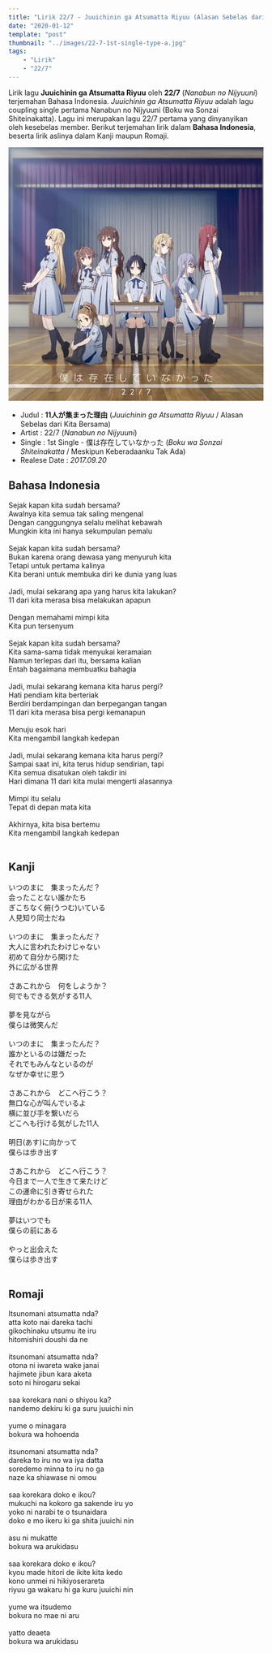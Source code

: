 ```yaml
---
title: "Lirik 22/7 - Juuichinin ga Atsumatta Riyuu (Alasan Sebelas dari Kita Bersama)"
date: "2020-01-12"
template: "post"
thumbnail: "../images/22-7-1st-single-type-a.jpg"
tags:
    - "Lirik"
    - "22/7"
---
```


Lirik lagu **Juuichinin ga Atsumatta Riyuu** oleh **22/7** (*Nanabun no Nijyuuni*) terjemahan Bahasa Indonesia. *Juuichinin ga Atsumatta Riyuu* adalah lagu coupling single pertama Nanabun no Nijyuuni (Boku wa Sonzai Shiteinakatta). Lagu ini merupakan lagu 22/7 pertama yang dinyanyikan oleh kesebelas member. Berikut terjemahan lirik dalam **Bahasa Indonesia**, beserta lirik aslinya dalam Kanji maupun Romaji.

<div className="cdcover">
	<img src="../images/22-7-1st-single-type-a.jpg" alt="22/7 1st Single Limited Edition Type A"/>
</div>

- Judul : **11人が集まった理由** (*Juuichinin ga Atsumatta Riyuu* / Alasan Sebelas dari Kita Bersama)
- Artist : 22/7 (*Nanabun no Nijyuuni*)
- Single : 1st Single - 僕は存在していなかった (*Boku wa Sonzai Shiteinakatta* / Meskipun Keberadaanku Tak Ada)
- Realese Date : *2017.09.20*

## Bahasa Indonesia
Sejak kapan kita sudah bersama?<br/>
Awalnya kita semua tak saling mengenal<br/>
Dengan canggungnya selalu melihat kebawah<br/>
Mungkin kita ini hanya sekumpulan pemalu<br/>
<br/>
Sejak kapan kita sudah bersama?<br/>
Bukan karena orang dewasa yang menyuruh kita<br/>
Tetapi untuk pertama kalinya<br/>
Kita berani untuk membuka diri ke dunia yang luas<br/>
<br/>
Jadi, mulai sekarang apa yang harus kita lakukan?<br/>
11 dari kita merasa bisa melakukan apapun<br/>
<br/>
Dengan memahami mimpi kita<br/>
Kita pun tersenyum<br/>
<br/>
Sejak kapan kita sudah bersama?<br/>
Kita sama-sama tidak menyukai keramaian<br/>
Namun terlepas dari itu, bersama kalian<br/>
Entah bagaimana membuatku bahagia<br/>
<br/>
Jadi, mulai sekarang kemana kita harus pergi?<br/>
Hati pendiam kita berteriak<br/>
Berdiri berdampingan dan berpegangan tangan<br/>
11 dari kita merasa bisa pergi kemanapun<br/>
<br/>
Menuju esok hari<br/>
Kita mengambil langkah kedepan<br/>
<br/>
Jadi, mulai sekarang kemana kita harus pergi?<br/>
Sampai saat ini, kita terus hidup sendirian, tapi<br/>
Kita semua disatukan oleh takdir ini<br/>
Hari dimana 11 dari kita mulai mengerti alasannya<br/>
<br/>
Mimpi itu selalu<br/>
Tepat di depan mata kita<br/>
<br/>
Akhirnya, kita bisa bertemu<br/>
Kita mengambil langkah kedepan<br/>
<br/>

## Kanji
いつのまに　集まったんだ？<br/>
会ったことない誰かたち<br/>
ぎこちなく俯(うつむ)いている<br/>
人見知り同士だね<br/>
<br/>
いつのまに　集まったんだ？<br/>
大人に言われたわけじゃない<br/>
初めて自分から開けた<br/>
外に広がる世界<br/>
<br/>
さあこれから　何をしようか？<br/>
何でもできる気がする11人<br/>
<br/>
夢を見ながら<br/>
僕らは微笑んだ<br/>
<br/>
いつのまに　集まったんだ？<br/>
誰かといるのは嫌だった<br/>
それでもみんなといるのが<br/>
なぜか幸せに思う<br/>
<br/>
さあこれから　どこへ行こう？<br/>
無口な心が叫んでいるよ<br/>
横に並び手を繋いだら<br/>
どこへも行ける気がした11人<br/>
<br/>
明日(あす)に向かって<br/>
僕らは歩き出す<br/>
<br/>
さあこれから　どこへ行こう？<br/>
今日まで一人で生きて来たけど<br/>
この運命に引き寄せられた<br/>
理由がわかる日が来る11人<br/>
<br/>
夢はいつでも<br/>
僕らの前にある<br/>
<br/>
やっと出会えた<br/>
僕らは歩き出す<br/>
<br/>

## Romaji
Itsunomani atsumatta nda?<br/>
atta koto nai dareka tachi<br/>
gikochinaku utsumu ite iru<br/>
hitomishiri doushi da ne<br/>
<br/>
itsunomani atsumatta nda?<br/>
otona ni iwareta wake janai<br/>
hajimete jibun kara aketa<br/>
soto ni hirogaru sekai<br/>
<br/>
saa korekara nani o shiyou ka?<br/>
nandemo dekiru ki ga suru juuichi nin<br/>
<br/>
yume o minagara<br/>
bokura wa hohoenda<br/>
<br/>
itsunomani atsumatta nda?<br/>
dareka to iru no wa iya datta<br/>
soredemo minna to iru no ga<br/>
naze ka shiawase ni omou<br/>
<br/>
saa korekara doko e ikou?<br/>
mukuchi na kokoro ga sakende iru yo<br/>
yoko ni narabi te o tsunaidara<br/>
doko e mo ikeru ki ga shita juuichi nin<br/>
<br/>
asu ni mukatte<br/>
bokura wa arukidasu<br/>
<br/>
saa korekara doko e ikou?<br/>
kyou made hitori de ikite kita kedo<br/>
kono unmei ni hikiyoserareta<br/>
riyuu ga wakaru hi ga kuru juuichi nin<br/>
<br/>
yume wa itsudemo<br/>
bokura no mae ni aru<br/>
<br/>
yatto deaeta<br/>
bokura wa arukidasu<br/>
<br/>
